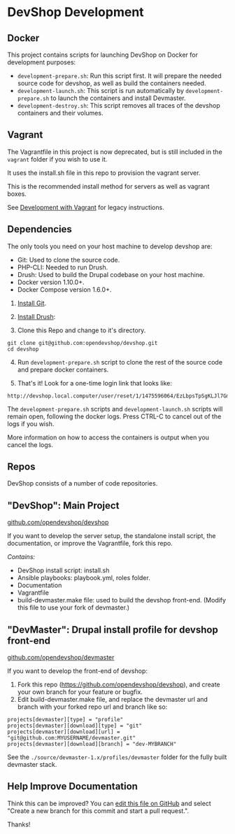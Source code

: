 DevShop Development
===================

## Docker

This project contains scripts for launching DevShop on Docker for development purposes:

  - `development-prepare.sh`: Run this script first. It will prepare the needed source code for devshop, as well as build the containers needed.
  - `development-launch.sh`: This script is run automatically by `development-prepare.sh` to launch the containers and install Devmaster.
  - `development-destroy.sh`: This script removes all traces of the devshop containers and their volumes.

## Vagrant 

The Vagrantfile in this project is now deprecated, but is still included in the `vagrant` folder if you wish to use it.

It uses the install.sh file in this repo to provision the vagrant server.

This is the recommended install method for servers as well as vagrant boxes.

See [Development with Vagrant](development-vagrant.md) for legacy instructions.

Dependencies
------------

The only tools you need on your host machine to develop devshop are:

- Git: Used to clone the source code.
- PHP-CLI: Needed to run Drush.
- Drush: Used to build the Drupal codebase on your host machine.
- Docker version 1.10.0+.
- Docker Compose version 1.6.0+.

1. [Install Git](https://git-scm.com/book/en/v2/Getting-Started-Installing-Git).

2. [Install Drush](http://docs.drush.org/en/master/install/):

3. Clone this Repo and change to it's directory.

  ```
  git clone git@github.com:opendevshop/devshop.git
  cd devshop
  ```
4. Run `development-prepare.sh` script to clone the rest of the source code and prepare docker containers.

5. That's it! Look for a one-time login link that looks like:

  ```
  http://devshop.local.computer/user/reset/1/1475596064/EzLbpsTpSgKLJl7GmO0
  ```

  The `development-prepare.sh` scripts and `development-launch.sh` scripts will remain open, following the docker logs.  Press CTRL-C to cancel out of the logs if you wish.  
  
  More information on how to access the containers is output when you cancel the logs.

Repos
-----

DevShop consists of a number of code repositories.

## "DevShop": Main Project 

[github.com/opendevshop/devshop](http://github.com/opendevshop/devshop)

If you want to develop the server setup, the standalone install script, the 
documentation, or improve the Vagrantfile, fork this repo.  

*Contains:*

- DevShop install script: install.sh
- Ansible playbooks: playbook.yml, roles folder.
- Documentation
- Vagrantfile 
- build-devmaster.make file: used to build the devshop front-end.
  (Modify this file to use your fork of devmaster.)

## "DevMaster": Drupal install profile for devshop front-end

[github.com/opendevshop/devmaster](http://github.com/opendevshop/devmaster)

If you want to develop the front-end of devshop:

1. Fork this repo (https://github.com/opendevshop/devshop), and create your own branch for your feature or bugfix.
2. Edit build-devmaster.make file, and replace the devmaster url and branch
with your forked repo url and branch like so:
    
  ```
  projects[devmaster][type] = "profile"
  projects[devmaster][download][type] = "git"
  projects[devmaster][download][url] = "git@github.com:MYUSERNAME/devmaster.git"
  projects[devmaster][download][branch] = "dev-MYBRANCH"
  ```
    
See the `./source/devmaster-1.x/profiles/devmaster` folder for the fully built devmaster stack. 

Help Improve Documentation
--------------------------

Think this can be improved? You can [edit this file on GitHub](https://github.com/opendevshop/devshop/edit/0.x/README.vagrant.md) and select "Create a new branch for this commit and start a pull request.".

Thanks!
